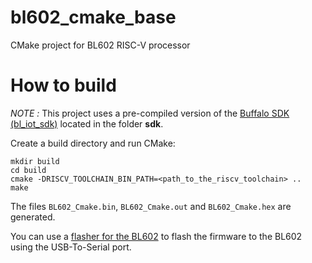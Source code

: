 # bl602_cmake_base
CMake project for BL602 RISC-V processor

# How to build
*NOTE :* This project uses a pre-compiled version of the [Buffalo SDK (bl_iot_sdk)](https://github.com/bouffalolab/bl_iot_sdk) located in the folder **sdk**.

Create a build directory and run CMake:

```
mkdir build
cd build
cmake -DRISCV_TOOLCHAIN_BIN_PATH=<path_to_the_riscv_toolchain> ..
make
```

The files `BL602_Cmake.bin`, `BL602_Cmake.out` and `BL602_Cmake.hex` are generated.

You can use a [flasher for the BL602](https://github.com/mkroman/awesome-bouffalo#rom-tools) to flash the firmware to the BL602 using the USB-To-Serial port. 